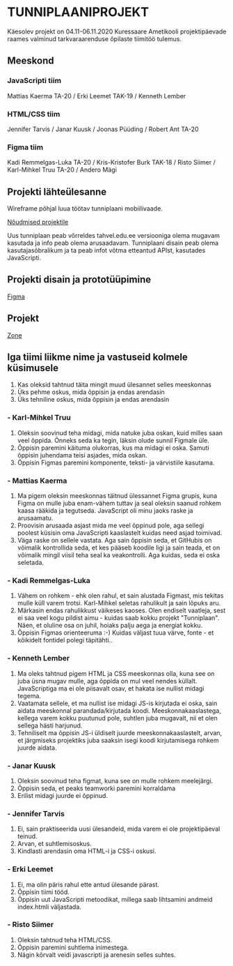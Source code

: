 # TUNNIPLAANIPROJEKT
Käesolev projekt on 04.11-06.11.2020 Kuressaare Ametikooli projektipäevade raames valminud tarkvaraarenduse õpilaste tiimitöö tulemus.

## Meeskond
### JavaScripti tiim
Mattias Kaerma TA-20 / Erki Leemet TAK-19 / Kenneth Lember

### HTML/CSS tiim
Jennifer Tarvis / Janar Kuusk / Joonas Püüding / Robert Ant TA-20

### Figma tiim
Kadi Remmelgas-Luka TA-20 / Kris-Kristofer Burk TAK-18 / Risto Siimer / Karl-Mihkel Truu TA-20 / Andero Mägi

## Projekti lähteülesanne
Wireframe põhjal luua töötav tunniplaani mobiilivaade. <br/>

[Nõudmised projektile](https://github.com/kuressaareametikool/tarkvaraprojektid/wiki/2020%E2%88%9521-PROJEKT-nr-2-%E2%80%92-Tahvli-tunniplaan)<br/>

Uus tunniplaan peab võrreldes tahvel.edu.ee versiooniga olema mugavam kasutada ja info peab olema arusaadavam. Tunniplaani disain peab olema kasutajasõbralikum ja ta peab infot võtma etteantud APIst, kasutades JavaScripti.

## Projekti disain ja prototüüpimine
[Figma](https://www.figma.com/file/O0yhjc7zTjdfMnYG9zTAi6/TA-Projekt__20-2__Tunniplaan-wireframe?node-id=6%3A13)

## Projekt
[Zone](https://tak19lember.itmajakas.ee/tunniplaan2)<br/>

## Iga tiimi liikme nime ja vastuseid kolmele küsimusele
1. Kas oleksid tahtnud täita mingit muud ülesannet selles meeskonnas
2. Üks pehme oskus, mida õppisin ja endas arendasin
3. Üks tehniline oskus, mida õppisin ja endas arendasin

### - Karl-Mihkel Truu
1. Oleksin soovinud teha midagi, mida natuke juba oskan, kuid milles saan veel õppida. Õnneks seda ka tegin, läksin olude sunnil Figmale üle.
2. Õppisin paremini käituma olukorras, kus ma midagi ei oska. Samuti õppisin juhendama teisi asjades, mida oskan.
3. Õppisin Figmas paremini komponente, teksti- ja värvistiile kasutama.

### - Mattias Kaerma
1. Ma pigem oleksin meeskonnas täitnud ülessannet Figma grupis, kuna Figma on mulle juba enam-vähem tuttav ja seal oleksin saanud rohkem kaasa rääkida ja tegutseda. JavaScript oli minu jaoks raske ja arusaamatu.
2. Proovisin arusaada asjast mida me veel õppinud pole, aga sellegi poolest küsisin oma JavaScripti kaaslastelt kuidas need asjad toimivad.
3. Väga raske on sellele vastata. Aga sain õppisin seda, et GitHubis on võimalik kontrollida seda, et kes pääseb koodile ligi ja sain teada, et on võimalik mingil viisil teha seal ka veakontrolli. Aga kuidas, seda ei oska seletada.

### - Kadi Remmelgas-Luka
1. Vähem on rohkem -  ehk olen rahul, et sain alustada Figmast, mis tekitas mulle küll varem trotsi. Karl-Mihkel seletas rahulikult ja sain lõpuks aru.
2. Märkasin endas rahulikkust väikeses kaoses. Olen endiselt vaatleja, sest ei saa veel kogu pildist aimu - kuidas saab kokku projekt "Tunniplaan". Näen, et oluline osa on juhil, hoiaks palju aega ja energiat kokku.
3. Õppisin Figmas orienteeruma :-) Kuidas väljast tuua värve, fonte - et kõikidelt fontidel polegi täpitähti..

### - Kenneth Lember
1. Ma oleks tahtnud pigem HTML ja CSS meeskonnas olla, kuna see on juba üsna mugav mulle, aga õppida on mul veel nendes küllalt. JavaScriptiga ma ei ole piisavalt osav, et hakata ise nullist midagi tegema.
2. Vaatamata sellele, et ma nullist ise midagi JS-is kirjutada ei oska, sain aidata meeskonnal parandada/kirjutada koodi. Meeskonnakaaslastega, kellega varem kokku puutunud pole, suhtlen juba mugavalt, nii et olen sellega hästi harjunud.
3. Tehniliselt ma õppisin JS-i üldiselt juurde meeskonnakaaslastelt, arvan, et järgmiseks projektiks juba saaksin isegi koodi kirjutamisega rohkem juurde aidata.

### - Janar Kuusk
1. Oleksin soovinud teha figmat, kuna see on mulle rohkem meelejärgi.
2. Õppisin seda, et peaks teamworki paremini korraldama
3. Erilist midagi juurde ei õppinud.

### - Jennifer Tarvis
1. Ei, sain praktiseerida uusi ülesandeid, mida varem ei ole projektipäeval teinud.
2. Arvan, et suhtlemisoskus.
3. Kindlasti arendasin oma HTML-i ja CSS-i oskusi.

### - Erki Leemet
1. Ei, ma olin päris rahul ette antud ülesande pärast.
2. Õppisin tiimi tööd.
3. Õppisin uut JavaScripti metoodikat, millega saab lihtsamini andmeid index.htmli väljastada.

### - Risto Siimer
1. Oleksin tahtnud teha HTML/CSS.
2. Õppisin paremini suhtlema inimestega.
3. Nägin kõrvalt veidi javascripti ja arenesin selles suhtes.
